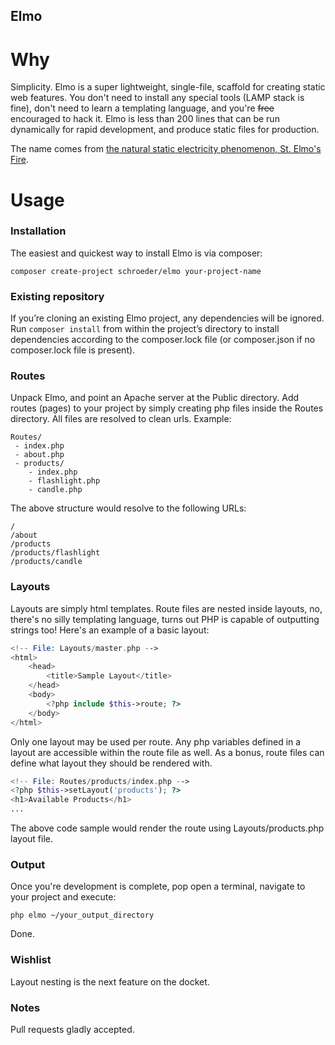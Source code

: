 Elmo
----

# Why

Simplicity. Elmo is a super lightweight, single-file, scaffold for creating static web features. You don't need to install any special tools (LAMP stack is fine), don't need to learn a templating language, and you're ~~free~~ encouraged to hack it. Elmo is less than 200 lines that can be run dynamically for rapid development, and produce static files for production.  

The name comes from [the natural static electricity phenomenon, St. Elmo's Fire](http://en.wikipedia.org/wiki/St._Elmo's_fire).

# Usage

### Installation

The easiest and quickest way to install Elmo is via composer:

	composer create-project schroeder/elmo your-project-name


### Existing repository

If you’re cloning an existing Elmo project, any dependencies will be ignored. Run `composer install` from within the project’s directory to install dependencies according to the composer.lock file (or composer.json if no composer.lock file is present).


### Routes

Unpack Elmo, and point an Apache server at the Public directory. Add routes (pages) to your project by simply creating php files inside the Routes directory. All files are resolved to clean urls. Example:

	Routes/
	 - index.php
	 - about.php
	 - products/
	 	- index.php
	 	- flashlight.php
	 	- candle.php
	 	
The above structure would resolve to the following URLs:

	/
	/about
	/products
	/products/flashlight
	/products/candle
	

### Layouts

Layouts are simply html templates. Route files are nested inside layouts, no, there's no silly templating language, turns out PHP is capable of outputting strings too! Here's an example of a basic layout:

```php
<!-- File: Layouts/master.php -->
<html>
	<head>
		<title>Sample Layout</title>
	</head>
	<body>
		<?php include $this->route; ?>
	</body>
</html>
```

 Only one layout may be used per route. Any php variables defined in a layout are accessible within the route file as well. As a bonus, route files can define what layout they should be rendered with. 
 
```php
<!-- File: Routes/products/index.php -->
<?php $this->setLayout('products'); ?>
<h1>Available Products</h1>
...
```

The above code sample would render the route using Layouts/products.php layout file.


### Output

Once you're development is complete, pop open a terminal, navigate to your project and execute:

	php elmo ~/your_output_directory
	
Done.

### Wishlist

Layout nesting is the next feature on the docket.

### Notes

Pull requests gladly accepted.
